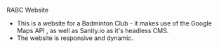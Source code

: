RABC Website 

- This is a website for a Badminton Club - it makes use of the Google Maps API , as well as Sanity.io as it's headless CMS. 
- The website is responsive and dynamic. 
